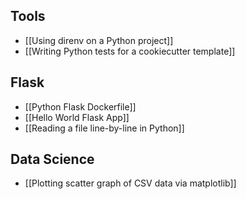 
## Tools

- [[Using direnv on a Python project]]
- [[Writing Python tests for a cookiecutter template]]

## Flask
- [[Python Flask Dockerfile]]
- [[Hello World Flask App]]
- [[Reading a file line-by-line in Python]]

## Data Science

- [[Plotting scatter graph of CSV data via matplotlib]]
